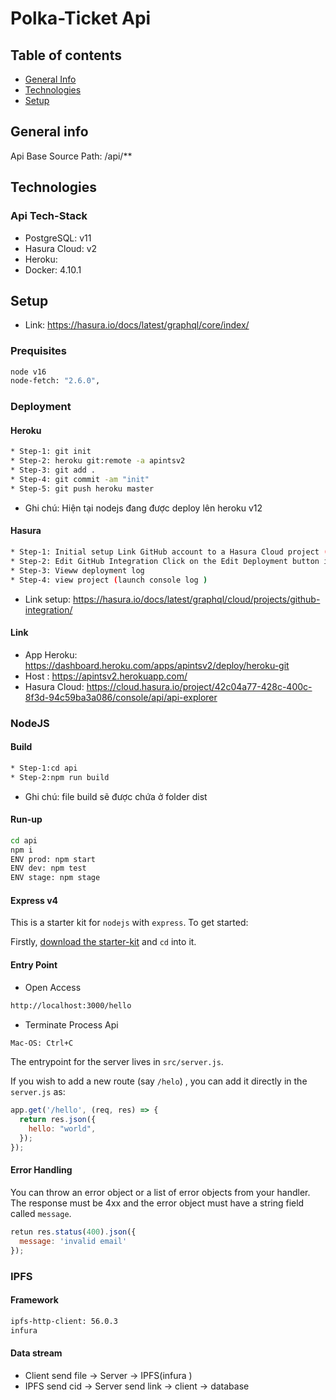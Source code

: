 # Polka-Ticket Api

## Table of contents

* [General Info](#general-info)
* [Technologies](#technologies)
* [Setup](#setup)

## General info

Api Base Source Path: /api/**

## Technologies

### Api Tech-Stack

* PostgreSQL: v11
* Hasura Cloud: v2
* Heroku: 
* Docker: 4.10.1

## Setup

* Link: <https://hasura.io/docs/latest/graphql/core/index/>

### Prequisites

```sh
node v16
node-fetch: "2.6.0",
```

### Deployment

#### Heroku

```sh
* Step-1: git init
* Step-2: heroku git:remote -a apintsv2
* Step-3: git add .
* Step-4: git commit -am "init"
* Step-5: git push heroku master
```
* Ghi chú: Hiện tại nodejs đang được deploy lên heroku v12
#### Hasura
``` sh
* Step-1: Initial setup​ Link GitHub account to a Hasura Cloud project​ (link github:https://github.com/hieple7985/pkd-nts-api)
* Step-2: Edit GitHub Integration​ Click on the Edit Deployment button in the GitHub Deployment section to edit the GitHub repository/branch/directory/deployment mode for the GitHub integration (ex: api/hasura)
* Step-3: Vieww deployment log
* Step-4: view project (launch console log )
```
  * Link setup: https://hasura.io/docs/latest/graphql/cloud/projects/github-integration/
  
#### Link

* App Heroku: <https://dashboard.heroku.com/apps/apintsv2/deploy/heroku-git>
* Host : <https://apintsv2.herokuapp.com/>
* Hasura Cloud: <https://cloud.hasura.io/project/42c04a77-428c-400c-8f3d-94c59ba3a086/console/api/api-explorer>

### NodeJS
#### Build
```sh 
* Step-1:cd api
* Step-2:npm run build
```
* Ghi chú: file build sẽ được chứa ở folder dist
#### Run-up
```sh
cd api
npm i 
ENV prod: npm start
ENV dev: npm test
ENV stage: npm stage
```
#### Express v4

This is a starter kit for `nodejs` with `express`. To get started:

Firstly, [download the starter-kit](https://github.com/hasura/codegen-assets/raw/master/nodejs-express/nodejs-express.zip) and `cd` into it.



#### Entry Point

- Open Access
```sh
http://localhost:3000/hello
```

- Terminate Process Api
```sh
Mac-OS: Ctrl+C
```

The entrypoint for the server lives in `src/server.js`.

If you wish to add a new route (say `/helo`) , you can add it directly in the `server.js` as:

```js
app.get('/hello', (req, res) => {
  return res.json({
    hello: "world",
  });
});
```

#### Error Handling

You can throw an error object or a list of error objects from your handler. The response must be 4xx and the error object must have a string field called `message`.

```js
retun res.status(400).json({
  message: 'invalid email'
});
```
### IPFS
#### Framework
```sh
ipfs-http-client: 56.0.3
infura
```
#### Data stream
* Client send file -> Server -> IPFS(infura )
* IPFS send cid -> Server send link -> client -> database
